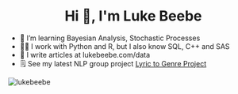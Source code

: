 <h1 align="center">Hi 👋, I'm Luke Beebe</h1>

- 🌱 I’m learning Bayesian Analysis, Stochastic Processes
- 👨‍💻 I work with Python and R, but I also know SQL, C++ and SAS
- 📝 I write articles at lukebeebe.com/data
- 🗒️ See my latest NLP group project [Lyric to Genre Project]()

<p><img align="center" src="https://github-readme-stats.vercel.app/api/top-langs?username=lukebeebe&show_icons=true&locale=en&layout=compact" alt="lukebeebe" /></p>

<!---
lukebeebe/lukebeebe is a ✨ special ✨ repository because its `README.md` (this file) appears on your GitHub profile.
You can click the Preview link to take a look at your changes.
--->
